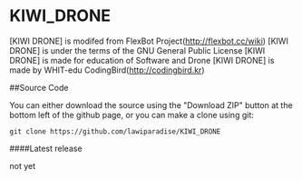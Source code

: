 KIWI_DRONE
===============

   [KIWI DRONE] is modifed from FlexBot Project(http://flexbot.cc/wiki)
   [KIWI DRONE] is under the terms of the GNU General Public License
   [KIWI DRONE] is made for education of Software and Drone
   [KIWI DRONE] is made by WHIT-edu CodingBird(http://codingbird.kr)

##Source Code

You can either download the source using the "Download ZIP" button at the bottom left of the github page, or you can make a clone using git:

```
git clone https://github.com/lawiparadise/KIWI_DRONE
```

####Latest release

not yet

